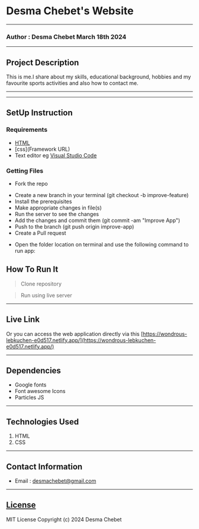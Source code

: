 # Desma Chebet's Website
*****
### Author : Desma Chebet March 18th 2024
****
## Project Description
This is me.I share about my skills, educational background, hobbies and my favourite sports activities and also how to contact me.
******



********
## SetUp Instruction
### Requirements
* [HTML](html.com)
* [css](Framework URL)
* Text editor eg [Visual Studio Code](https://code.visualstudio.com/download)


### Getting Files
* Fork the repo
- Create a new branch in your terminal (git checkout -b improve-feature)
- Install the prerequisites
- Make appropriate changes in file(s)
- Run the server to see the changes
- Add the changes and commit them (git commit -am "Improve App")
- Push to the branch (git push origin improve-app)
- Create a Pull request
* Open the folder location on terminal and use the following command to run app:

## How To Run It
>  Clone repository

> Run using live server
*****
## Live Link
Or you can access the web application directly via this [https://wondrous-lebkuchen-e0d517.netlify.app/](https://wondrous-lebkuchen-e0d517.netlify.app/)
*****
## Dependencies
- Google fonts
- Font awesome Icons
- Particles JS
*****
## Technologies Used
1. HTML
2. CSS
*****
## Contact Information
* Email : desmachebet@gmail.com
*****
## [License](LICENSE)
MIT License
Copyright (c) 2024 Desma Chebet